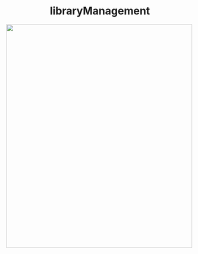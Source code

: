 <h1 align="center">libraryManagement</h1>
<img align="center" src="https://upload.wikimedia.org/wikipedia/commons/d/d0/Eclipse-Luna-Logo.svg" width="500" height="600">
